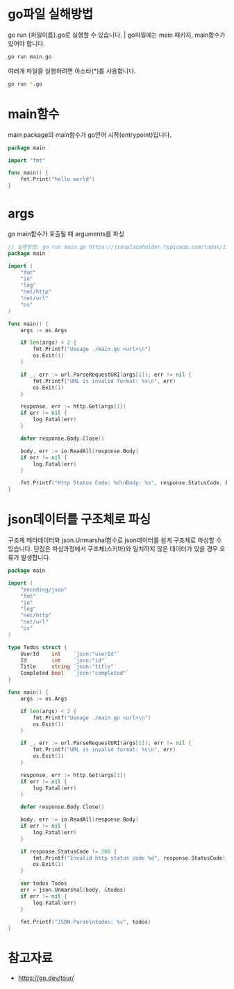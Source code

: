 # go파일 실해방법
go run {파일이름}.go로 실행할 수 있습니다.
| go파일에는 main 패키지, main함수가 있어야 합니다.
```sh
go run main.go
```

여러개 파일을 실행하려면 아스타(*)를 사용합니다.
```sh
go run *.go
```

# main함수
main package의 main함수가 go언어 시작(entrypoint)입니다.
```go
package main

import "fmt"

func main() {
	fmt.Print("hello world")
}
```

# args
go main함수가 호출될 때 arguments를 파싱

```go
// 실행방법: go run main.go https://jsonplaceholder.typicode.com/todos/1
package main

import (
	"fmt"
	"io"
	"log"
	"net/http"
	"net/url"
	"os"
)

func main() {
	args := os.Args

	if len(args) < 2 {
		fmt.Printf("Useage ./main.go <url>\n")
		os.Exit(1)
	}

	if _, err := url.ParseRequestURI(args[1]); err != nil {
		fmt.Printf("URL is invalid format: %s\n", err)
		os.Exit(1)
	}

	response, err := http.Get(args[1])
	if err != nil {
		log.Fatal(err)
	}

	defer response.Body.Close()

	body, err := io.ReadAll(response.Body)
	if err != nil {
		log.Fatal(err)
	}

	fmt.Printf("Http Status Code: %d\nBody: %s", response.StatusCode, body)
}
```

# json데이터를 구조체로 파싱
구조체 메타데이터와 json.Unmarshal함수로 json데이터를 쉽게 구조체로 파싱할 수 있습니다. 단점은 파싱과정에서 구조체(스키마)와 일치하지 않은 데이터가 있을 경우 오류가 발생합니다.
```go
package main

import (
	"encoding/json"
	"fmt"
	"io"
	"log"
	"net/http"
	"net/url"
	"os"
)

type Todos struct {
	UserId    int    `json:"userId"`
	Id        int    `json:"id"`
	Title     string `json:"title"`
	Completed bool   `json:"completed"`
}

func main() {
	args := os.Args

	if len(args) < 2 {
		fmt.Printf("Useage ./main.go <url>\n")
		os.Exit(1)
	}

	if _, err := url.ParseRequestURI(args[1]); err != nil {
		fmt.Printf("URL is invalid format: %s\n", err)
		os.Exit(1)
	}

	response, err := http.Get(args[1])
	if err != nil {
		log.Fatal(err)
	}

	defer response.Body.Close()

	body, err := io.ReadAll(response.Body)
	if err != nil {
		log.Fatal(err)
	}

	if response.StatusCode != 200 {
		fmt.Printf("Invalid http status code %d", response.StatusCode)
		os.Exit(1)
	}

	var todos Todos
	err = json.Unmarshal(body, &todos)
	if err != nil {
		log.Fatal(err)
	}

	fmt.Printf("JSON Parse\ntodos: %v", todos)
}
```

# 참고자료
* https://go.dev/tour/